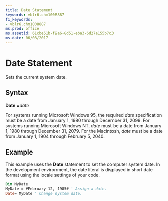 ```yaml
---
title: Date Statement
keywords: vblr6.chm1008887
f1_keywords:
- vblr6.chm1008887
ms.prod: office
ms.assetid: 61cbe51b-f9a6-8d51-eba3-6d27a155b7c3
ms.date: 06/08/2017
---
```



# Date Statement

Sets the current system date.

## Syntax

**Date** **=**_date_

For systems running Microsoft Windows 95, the required  _date_ specification must be a date from January 1, 1980 through December 31, 2099. For systems running Microsoft Windows NT, _date_ must be a date from January 1, 1980 through December 31, 2079. For the Macintosh, _date_ must be a date from January 1, 1904 through February 5, 2040.

## Example

This example uses the  **Date** statement to set the computer system date. In the development environment, the date literal is displayed in short date format using the locale settings of your code.


```vb
Dim MyDate 
MyDate = #February 12, 1985# ' Assign a date. 
Date= MyDate ' Change system date. 

```


